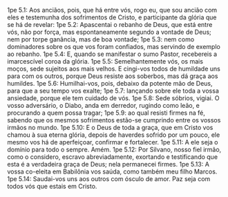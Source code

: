 1pe 5.1: Aos anciãos, pois, que há entre vós, rogo eu, que sou ancião com eles e testemunha dos sofrimentos de Cristo, e participante da glória que se há de revelar:
1pe 5.2: Apascentai o rebanho de Deus, que está entre vós, não por força, mas espontaneamente segundo a vontade de Deus; nem por torpe ganância, mas de boa vontade;
1pe 5.3: nem como dominadores sobre os que vos foram confiados, mas servindo de exemplo ao rebanho.
1pe 5.4: E, quando se manifestar o sumo Pastor, recebereis a imarcescível coroa da glória.
1pe 5.5: Semelhantemente vós, os mais moços, sede sujeitos aos mais velhos. E cingi-vos todos de humildade uns para com os outros, porque Deus resiste aos soberbos, mas dá graça aos humildes.
1pe 5.6: Humilhai-vos, pois, debaixo da potente mão de Deus, para que a seu tempo vos exalte;
1pe 5.7: lançando sobre ele toda a vossa ansiedade, porque ele tem cuidado de vós.
1pe 5.8: Sede sóbrios, vigiai. O vosso adversário, o Diabo, anda em derredor, rugindo como leão, e procurando a quem possa tragar;
1pe 5.9: ao qual resisti firmes na fé, sabendo que os mesmos sofrimentos estão-se cumprindo entre os vossos irmãos no mundo.
1pe 5.10: E o Deus de toda a graça, que em Cristo vos chamou à sua eterna glória, depois de haverdes sofrido por um pouco, ele mesmo vos há de aperfeiçoar, confirmar e fortalecer.
1pe 5.11: A ele seja o domínio para todo o sempre. Amém.
1pe 5.12: Por Silvano, nosso fiel irmão, como o considero, escravo abreviadamente, exortando e testificando que esta é a verdadeira graça de Deus; nela permanecei firmes.
1pe 5.13: A vossa co-eleita em Babilônia vos saúda, como também meu filho Marcos.
1pe 5.14: Saudai-vos uns aos outros com ósculo de amor. Paz seja com todos vós que estais em Cristo.
